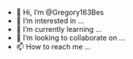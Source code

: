 - 👋 Hi, I’m @Gregory163Bes
- 👀 I’m interested in ...
- 🌱 I’m currently learning ...
- 💞️ I’m looking to collaborate on ...
- 📫 How to reach me ...

<!---
Gregory163Bes/Gregory163Bes is a ✨ special ✨ repository because its `README.md` (this file) appears on your GitHub profile.
You can click the Preview link to take a look at your changes.
--->

